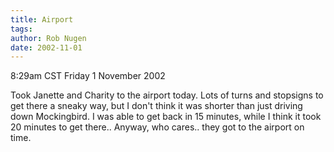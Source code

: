 ```yaml
---
title: Airport
tags: 
author: Rob Nugen
date: 2002-11-01
---
```


<p class=date>8:29am CST Friday 1 November 2002</p>

<p>Took Janette and Charity to the airport today.  Lots of turns and
stopsigns to get there a sneaky way, but I don't think it was shorter
than just driving down Mockingbird.  I was able to get back in 15
minutes, while I think it took 20 minutes to get there.. Anyway, who
cares..  they got to the airport on time.</p>
